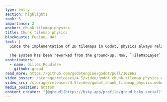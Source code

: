 ```yaml
---
type: entry
section: highlights
rank: 5
importance: 2
anchor: chunk-tilemap-physics
title: Chunk tilemap physics
blockquote: Fusion… HA!
text: |
  Since the implementation of 2D tilemaps in Godot, physics always relied on the concept of "one tile - one body". While it works for most games, it can easily lead to performance issues on 2D scenes relying on physics as the number of bodies is extremely wasteful.

  The system has been reworked from the ground-up. Now, `TileMapLayer` physics merge cell shapes into bigger collision shapes, whenever possible.
contributors:
  - name: Gilles Roudière
    github: groud
read_more: https://github.com/godotengine/godot/pull/102662
video_poster: /storage/releases/4.5/video/godot_chunk_tilemap_physics.webp
video_src: /storage/releases/4.5/video/godot_chunk_tilemap_physics.webm
media_position: bottom
content_creator: "[@groud](https://bsky.app/profile/groud.bsky.social)"
---
```


